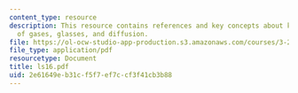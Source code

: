 ```yaml
---
content_type: resource
description: This resource contains references and key concepts about kinetic theory
  of gases, glasses, and diffusion.
file: https://ol-ocw-studio-app-production.s3.amazonaws.com/courses/3-21-kinetic-processes-in-materials-spring-2006/2e61649eb31cf5f7ef7ccf3f41cb3b88_ls16.pdf
file_type: application/pdf
resourcetype: Document
title: ls16.pdf
uid: 2e61649e-b31c-f5f7-ef7c-cf3f41cb3b88
---
```

